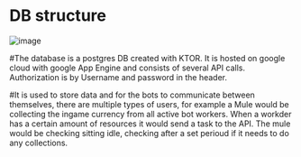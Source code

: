 # DB structure


![image](https://user-images.githubusercontent.com/45454489/150199085-288f03cb-2ea7-44cf-b6d9-5ee8d39168f7.png)

#The database is a postgres DB created with KTOR. It is hosted on google cloud with google App Engine and consists of several API calls. Authorization is by Username and password in the header.

#It is used to store data and for the bots to communicate between themselves, there are multiple types of users, for example a Mule would be collecting the ingame currency from all active bot workers. When a workder has a certain amount of resources it would send a task to the API. The mule would be checking sitting idle, checking after a set perioud if it needs to do any collections.
